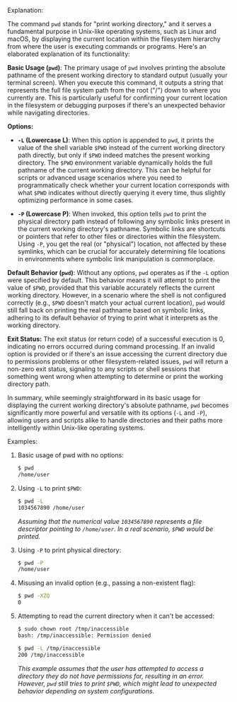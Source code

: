 Explanation:

The command `pwd` stands for "print working directory," and it serves a fundamental purpose in Unix-like operating systems, such as Linux and macOS, by displaying the current location within the filesystem hierarchy from where the user is executing commands or programs. Here's an elaborated explanation of its functionality:

**Basic Usage (`pwd`)**: The primary usage of `pwd` involves printing the absolute pathname of the present working directory to standard output (usually your terminal screen). When you execute this command, it outputs a string that represents the full file system path from the root ("/") down to where you currently are. This is particularly useful for confirming your current location in the filesystem or debugging purposes if there's an unexpected behavior while navigating directories.

**Options:**
- **`-L` (Lowercase L)**: When this option is appended to `pwd`, it prints the value of the shell variable `$PWD` instead of the current working directory path directly, but only if `$PWD` indeed matches the present working directory. The `$PWD` environment variable dynamically holds the full pathname of the current working directory. This can be helpful for scripts or advanced usage scenarios where you need to programmatically check whether your current location corresponds with what `$PWD` indicates without directly querying it every time, thus slightly optimizing performance in some cases.
  
- **`-P` (Lowercase P)**: When invoked, this option tells `pwd` to print the physical directory path instead of following any symbolic links present in the current working directory's pathname. Symbolic links are shortcuts or pointers that refer to other files or directories within the filesystem. Using `-P`, you get the real (or "physical") location, not affected by these symlinks, which can be crucial for accurately determining file locations in environments where symbolic link manipulation is commonplace.

**Default Behavior (`pwd`)**: Without any options, `pwd` operates as if the `-L` option were specified by default. This behavior means it will attempt to print the value of `$PWD`, provided that this variable accurately reflects the current working directory. However, in a scenario where the shell is not configured correctly (e.g., `$PWD` doesn't match your actual current location), `pwd` would still fall back on printing the real pathname based on symbolic links, adhering to its default behavior of trying to print what it interprets as the working directory.

**Exit Status:** The exit status (or return code) of a successful execution is 0, indicating no errors occurred during command processing. If an invalid option is provided or if there's an issue accessing the current directory due to permissions problems or other filesystem-related issues, `pwd` will return a non-zero exit status, signaling to any scripts or shell sessions that something went wrong when attempting to determine or print the working directory path.

In summary, while seemingly straightforward in its basic usage for displaying the current working directory's absolute pathname, `pwd` becomes significantly more powerful and versatile with its options (`-L` and `-P`), allowing users and scripts alike to handle directories and their paths more intelligently within Unix-like operating systems.

Examples:

1. Basic usage of pwd with no options:
   ```bash
   $ pwd
   /home/user
   ```

2. Using `-L` to print `$PWD`:
   ```bash
   $ pwd -L
   1034567890 /home/user
   ```

   *Assuming that the numerical value `1034567890` represents a file descriptor pointing to `/home/user`. In a real scenario, `$PWD` would be printed.*

3. Using `-P` to print physical directory:
   ```bash
   $ pwd -P
   /home/user
   ```

4. Misusing an invalid option (e.g., passing a non-existent flag):
   ```bash
   $ pwd -XZQ
   0
   ```

5. Attempting to read the current directory when it can't be accessed:
   ```bash
   $ sudo chown root /tmp/inaccessible
   bash: /tmp/inaccessible: Permission denied

   $ pwd -L /tmp/inaccessible
   200 /tmp/inaccessible
   ```

   *This example assumes that the user has attempted to access a directory they do not have permissions for, resulting in an error. However, `pwd` still tries to print `$PWD`, which might lead to unexpected behavior depending on system configurations.*